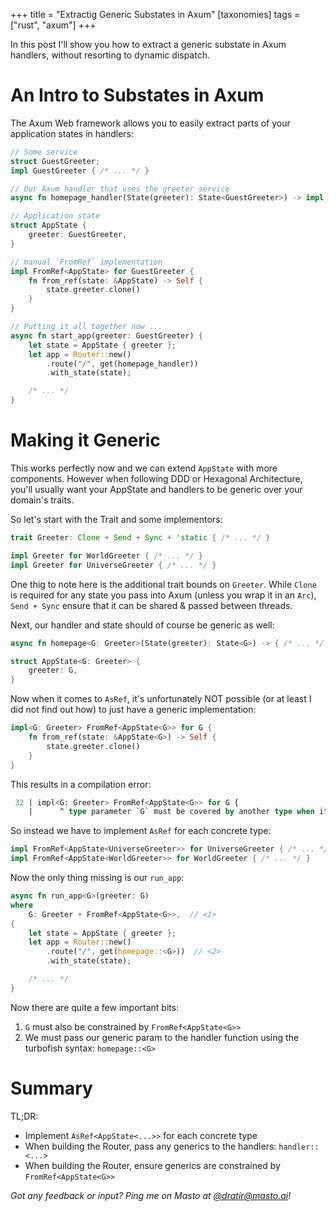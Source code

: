 +++
title = "Extractig Generic Substates in Axum"
[taxonomies]
tags = ["rust", "axum"]
+++

In this post I'll show you how to extract a generic substate in Axum handlers, without resorting to dynamic dispatch.

<!-- more -->

# An Intro to Substates in Axum

The Axum Web framework allows you to easily extract parts of your application states in handlers:

```rust
// Some service
struct GuestGreeter;
impl GuestGreeter { /* ... */ }

// Our Axum handler that uses the greeter service
async fn homepage_handler(State(greeter): State<GuestGreeter>) -> impl IntoResponse { /* ... */ }

// Application state
struct AppState {
    greeter: GuestGreeter,
}

// manual `FromRef` implementation
impl FromRef<AppState> for GuestGreeter {
    fn from_ref(state: &AppState) -> Self {
        state.greeter.clone()
    }
}

// Putting it all together now ...
async fn start_app(greeter: GuestGreeter) {
    let state = AppState { greeter };
    let app = Router::new()
        .route("/", get(homepage_handler))
        .with_state(state);

    /* ... */
}
```

# Making it Generic

This works perfectly now and we can extend `AppState` with more components.
However when following DDD or Hexagonal Architecture, you'll usually want your AppState and handlers to be generic over your domain's traits.

So let's start with the Trait and some implementors:

```rust
trait Greeter: Clone + Send + Sync + 'static { /* ... */ }

impl Greeter for WorldGreeter { /* ... */ }
impl Greeter for UniverseGreeter { /* ... */ }
```

One thig to note here is the additional trait bounds on `Greeter`.
While `Clone` is required for any state you pass into Axum (unless you wrap it in an `Arc`), `Send + Sync` ensure that it can be shared & passed between threads.

Next, our handler and state should of course be generic as well:

```rust
async fn homepage<G: Greeter>(State(greeter): State<G>) -> { /* ... */ }

struct AppState<G: Greeter> {
    greeter: G,
}
```

Now when it comes to `AsRef`, it's unfortunately NOT possible (or at least I did not find out how) to just have a generic implementation:

```rust
impl<G: Greeter> FromRef<AppState<G>> for G {
    fn from_ref(state: &AppState<G>) -> Self {
        state.greeter.clone()
    }
}
```

This results in a compilation error:

```sql
 32 | impl<G: Greeter> FromRef<AppState<G>> for G {
    |      ^ type parameter `G` must be covered by another type when it appears before the first local type (`AppState<G>`)
```

So instead we have to implement `AsRef` for each concrete type:

```rust
impl FromRef<AppState<UniverseGreeter>> for UniverseGreeter { /* ... */ }
impl FromRef<AppState<WorldGreeter>> for WorldGreeter { /* ... */ }
```

Now the only thing missing is our `run_app`:

```rust
async fn run_app<G>(greeter: G)
where
    G: Greeter + FromRef<AppState<G>>,  // <1>
{
    let state = AppState { greeter };
    let app = Router::new()
        .route("/", get(homepage::<G>))  // <2>
        .with_state(state);

    /* ... */
}
```

Now there are quite a few important bits:

1. `G` must also be constrained by `FromRef<AppState<G>>`
2. We must pass our generic param to the handler function using the turbofish syntax: `homepage::<G>`

# Summary

TL;DR:

- Implement `AsRef<AppState<...>>` for each concrete type
- When building the Router, pass any generics to the handlers: `handler::<...>`
- When building the Router, ensure generics are constrained by `FromRef<AppState<G>>`

_Got any feedback or input? Ping me on Masto at [@dratir@masto.ai](https://masto.ai/@dratir)!_
